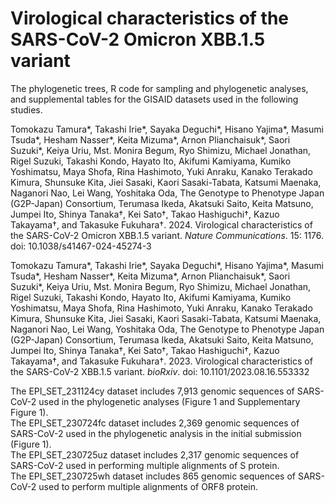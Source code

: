 # Virological characteristics of the SARS-CoV-2 Omicron XBB.1.5 variant

The phylogenetic trees, R code for sampling and phylogenetic analyses, and supplemental tables for the GISAID datasets used in the following studies.

Tomokazu Tamura*, Takashi Irie*, Sayaka Deguchi*, Hisano Yajima*, Masumi Tsuda*, Hesham Nasser*, Keita Mizuma*, Arnon Plianchaisuk*, Saori Suzuki*, Keiya Uriu, Mst. Monira Begum, Ryo Shimizu, Michael Jonathan, Rigel Suzuki, Takashi Kondo, Hayato Ito, Akifumi Kamiyama, Kumiko Yoshimatsu, Maya Shofa, Rina Hashimoto, Yuki Anraku, Kanako Terakado Kimura, Shunsuke Kita, Jiei Sasaki, Kaori Sasaki-Tabata, Katsumi Maenaka, Naganori Nao, Lei Wang, Yoshitaka Oda, The Genotype to Phenotype Japan (G2P-Japan) Consortium, Terumasa Ikeda, Akatsuki Saito, Keita Matsuno, Jumpei Ito, Shinya Tanaka†, Kei Sato†, Takao Hashiguchi†, Kazuo Takayama†, and Takasuke Fukuhara†. 2024. Virological characteristics of the SARS-CoV-2 Omicron XBB.1.5 variant. *Nature Communications*. 15: 1176. doi: 10.1038/s41467-024-45274-3

Tomokazu Tamura*, Takashi Irie*, Sayaka Deguchi*, Hisano Yajima*, Masumi Tsuda*, Hesham Nasser*, Keita Mizuma*, Arnon Plianchaisuk*, Saori Suzuki*, Keiya Uriu, Mst. Monira Begum, Ryo Shimizu, Michael Jonathan, Rigel Suzuki, Takashi Kondo, Hayato Ito, Akifumi Kamiyama, Kumiko Yoshimatsu, Maya Shofa, Rina Hashimoto, Yuki Anraku, Kanako Terakado Kimura, Shunsuke Kita, Jiei Sasaki, Kaori Sasaki-Tabata, Katsumi Maenaka, Naganori Nao, Lei Wang, Yoshitaka Oda, The Genotype to Phenotype Japan (G2P-Japan) Consortium, Terumasa Ikeda, Akatsuki Saito, Keita Matsuno, Jumpei Ito, Shinya Tanaka†, Kei Sato†, Takao Hashiguchi†, Kazuo Takayama†, and Takasuke Fukuhara†. 2023. Virological characteristics of the SARS-CoV-2 XBB.1.5 variant. *bioRxiv*. doi: 10.1101/2023.08.16.553332

The EPI_SET_231124cy dataset includes 7,913 genomic sequences of SARS-CoV-2 used in the phylogenetic analyses (Figure 1 and Supplementary Figure 1).\
The EPI_SET_230724fc dataset includes 2,369 genomic sequences of SARS-CoV-2 used in the phylogenetic analysis in the initial submission (Figure 1).\
The EPI_SET_230725uz dataset includes 2,317 genomic sequences of SARS-CoV-2 used in performing multiple alignments of S protein.\
The EPI_SET_230725wh dataset includes 865 genomic sequences of SARS-CoV-2 used to perform multiple alignments of ORF8 protein.
